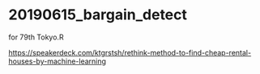 # 20190615_bargain_detect
for 79th Tokyo.R

https://speakerdeck.com/ktgrstsh/rethink-method-to-find-cheap-rental-houses-by-machine-learning

